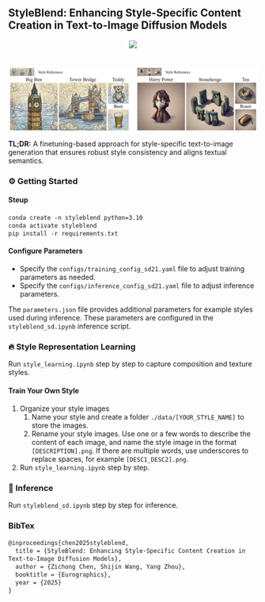## StyleBlend: Enhancing Style-Specific Content Creation in Text-to-Image Diffusion Models

<div align="center">
 <!-- <a href='https://arxiv.org/abs/2502.....'><img src='https://img.shields.io/badge/arXiv-2502....-b31b1b.svg'></a> &nbsp;&nbsp;&nbsp;&nbsp;&nbsp; -->
 <a href='https://zichongc.github.io/StyleBlend/'><img src='https://img.shields.io/badge/Project-Page-Green'></a>
</div>
<br></br>
<!-- <img src="./assets/results.jpg" alt="Tower Bridge" style="zoom: 100%;" /> -->
<img src="./assets/result.jpg" style="zoom: 100%;" />

**TL;DR:** A finetuning-based approach for style-specific text-to-image generation that ensures robust style consistency and aligns textual semantics.

### ⚙️ Getting Started 

#### Steup
```
conda create -n styleblend python=3.10
conda activate styleblend
pip install -r requirements.txt
```

#### Configure Parameters
* Specify the `configs/training_config_sd21.yaml` file to adjust training parameters as needed.
* Specify the `configs/inference_config_sd21.yaml` file to adjust inference parameters.

The `parameters.json` file provides additional parameters for example styles used during  inference. These parameters are configured in the `styleblend_sd.ipynb` inference script.

### 🔥 Style Representation Learning
Run `style_learning.ipynb` step by step to capture composition and texture styles.

#### Train Your Own Style
1. Organize your style images
   1. Name your style and create a folder `./data/[YOUR_STYLE_NAME]`  to store the images.
   2. Rename your style images. Use one or a few words to describe the content of each image, and name the style image in the format `[DESCRIPTION].png`. If there are multiple words, use underscores to replace spaces, for example `[DESC1_DESC2].png`.
2. Run `style_learning.ipynb` step by step.

### 💫 Inference
Run `styleblend_sd.ipynb` step by step for inference.


###  BibTex
```
@inproceedings{chen2025styleblend,
  title = {StyleBlend: Enhancing Style-Specific Content Creation in Text-to-Image Diffusion Models},
  author = {Zichong Chen, Shijin Wang, Yang Zhou},
  booktitle = {Eurographics},
  year = {2025}
}
```
